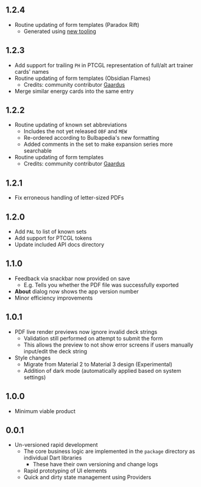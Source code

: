 ## 1.2.4
- Routine updating of form templates (Paradox Rift)
  - Generated using [new tooling](https://github.com/KOOKIIEStudios/Weather-Ball)

## 1.2.3
- Add support for trailing `PH` in PTCGL representation of full/alt art trainer cards' names
- Routine updating of form templates (Obsidian Flames)
  - Credits: community contributor [Gaardus](https://github.com/Gaardus)
- Merge similar energy cards into the same entry

## 1.2.2
- Routine updating of known set abbreviations
  - Includes the not yet released `OBF` and `MEW`
  - Re-ordered according to Bulbapedia's new formatting
  - Added comments in the set to make expansion series more searchable
- Routine updating of form templates
  - Credits: community contributor [Gaardus](https://github.com/Gaardus)

## 1.2.1
- Fix erroneous handling of letter-sized PDFs

## 1.2.0
- Add `PAL` to list of known sets
- Add support for PTCGL tokens
- Update included API docs directory

## 1.1.0
- Feedback via snackbar now provided on save
  - E.g. Tells you whether the PDF file was successfully exported
- **About** dialog now shows the app version number
- Minor efficiency improvements

## 1.0.1
- PDF live render previews now ignore invalid deck strings
  - Validation still performed on attempt to submit the form
  - This allows the preview to not show error screens if users manually input/edit the deck string
- Style changes
  - Migrate from Material 2 to Material 3 design (Experimental)
  - Addition of dark mode (automatically applied based on system settings)

## 1.0.0
- Minimum viable product

## 0.0.1
- Un-versioned rapid development
  - The core business logic are implemented in the `package` directory as individual Dart libraries
    - These have their own versioning and change logs
  - Rapid prototyping of UI elements
  - Quick and dirty state management using Providers